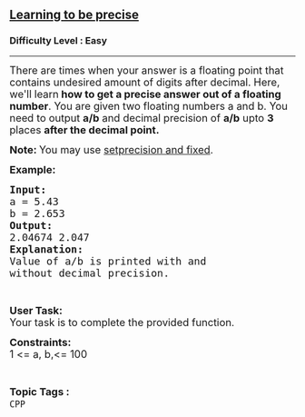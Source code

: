 <h2><a href="https://www.geeksforgeeks.org/problems/learning-to-be-precise/1?page=3&difficulty=Easy&status=unsolved&sortBy=accuracy">Learning to be precise</a></h2><h3>Difficulty Level : Easy</h3><hr><div class="problems_problem_content__Xm_eO"><p><span style="font-size:18px">There are times when your answer is a floating point that contains undesired amount of digits after decimal. Here, we'll learn<strong> how to get a precise answer out of a floating number</strong>. You are given two floating numbers a and b. You need to output <strong>a/b</strong> and decimal precision of <strong>a/b</strong> upto <strong>3</strong> places <strong>after the decimal point.</strong></span></p>

<p><span style="font-size:18px"><strong>Note: </strong>You may use <a href="https://stackoverflow.com/questions/22515592/how-to-use-setprecision-in-c">setprecision and fixed</a>.</span></p>

<p><span style="font-size:18px"><strong>Example:</strong></span></p>

<pre><span style="font-size:18px"><strong>Input:</strong>
a = 5.43
b = 2.653
<strong>Output:
</strong>2.04674 2.047
<strong>Explanation:
</strong>Value of a/b is printed with and 
without decimal precision.</span></pre>

<p>&nbsp;</p>

<p><span style="font-size:18px"><strong>User Task: </strong><br>
Your task is to complete the provided function. </span></p>

<p><span style="font-size:18px"><strong>Constraints:</strong><br>
1 &lt;= a, b,&lt;= 100</span></p>
</div><br><p><span style=font-size:18px><strong>Topic Tags : </strong><br><code>CPP</code>&nbsp;